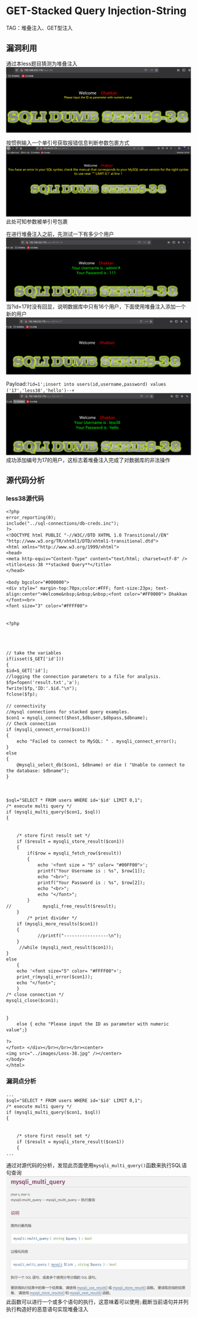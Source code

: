 # GET-Stacked Query Injection-String  
TAG：堆叠注入、GET型注入
## 漏洞利用  
通过本less题目猜测为堆叠注入  
![less38_1](images\less38_1.png) 
    
按惯例输入一个单引号获取报错信息判断参数包裹方式  
![less38_2](images\less38_2.png)  
此处可知参数被单引号包裹   
  
在进行堆叠注入之前，先测试一下有多少个用户  
![less38_3](images\less38_3.png)  
当?id=17时没有回显，说明数据库中只有16个用户，下面使用堆叠注入添加一个新的用户  
![less38_4](images\less38_4.png)  
  
Payload:```?id=1';insert into users(id,username,password) values ('17','less38','hello')--+```  
![less38_5](images\less38_5.png)  
成功添加编号为17的用户，这标志着堆叠注入完成了对数据库的非法操作  
## 源代码分析  
### less38源代码  
```
<?php
error_reporting(0);
include("../sql-connections/db-creds.inc");
?>
<!DOCTYPE html PUBLIC "-//W3C//DTD XHTML 1.0 Transitional//EN" "http://www.w3.org/TR/xhtml1/DTD/xhtml1-transitional.dtd">
<html xmlns="http://www.w3.org/1999/xhtml">
<head>
<meta http-equiv="Content-Type" content="text/html; charset=utf-8" />
<title>Less-38 **stacked Query**</title>
</head>

<body bgcolor="#000000">
<div style=" margin-top:70px;color:#FFF; font-size:23px; text-align:center">Welcome&nbsp;&nbsp;&nbsp;<font color="#FF0000"> Dhakkan </font><br>
<font size="3" color="#FFFF00">


<?php




// take the variables 
if(isset($_GET['id']))
{
$id=$_GET['id'];
//logging the connection parameters to a file for analysis.
$fp=fopen('result.txt','a');
fwrite($fp,'ID:'.$id."\n");
fclose($fp);

// connectivity
//mysql connections for stacked query examples.
$con1 = mysqli_connect($host,$dbuser,$dbpass,$dbname);
// Check connection
if (mysqli_connect_errno($con1))
{
    echo "Failed to connect to MySQL: " . mysqli_connect_error();
}
else
{
    @mysqli_select_db($con1, $dbname) or die ( "Unable to connect to the database: $dbname");
}



$sql="SELECT * FROM users WHERE id='$id' LIMIT 0,1";
/* execute multi query */
if (mysqli_multi_query($con1, $sql))
{
    
    
    /* store first result set */
    if ($result = mysqli_store_result($con1))
    {
        if($row = mysqli_fetch_row($result))
        {
            echo '<font size = "5" color= "#00FF00">';	
            printf("Your Username is : %s", $row[1]);
            echo "<br>";
            printf("Your Password is : %s", $row[2]);
            echo "<br>";
            echo "</font>";
        }
//            mysqli_free_result($result);
    }
        /* print divider */
    if (mysqli_more_results($con1))
    {
            //printf("-----------------\n");
    }
     //while (mysqli_next_result($con1));
}
else 
    {
	echo '<font size="5" color= "#FFFF00">';
	print_r(mysqli_error($con1));
	echo "</font>";  
    }
/* close connection */
mysqli_close($con1);


}
	else { echo "Please input the ID as parameter with numeric value";}

?>
</font> </div></br></br></br><center>
<img src="../images/Less-38.jpg" /></center>
</body>
</html>
```
### 漏洞点分析  
```
...
$sql="SELECT * FROM users WHERE id='$id' LIMIT 0,1";
/* execute multi query */
if (mysqli_multi_query($con1, $sql))
{
    
    
    /* store first result set */
    if ($result = mysqli_store_result($con1))
    {
...
```
通过对源代码的分析，发现此页面使用```mysqli_multi_query()```函数来执行SQL语句查询  
![less38_6](images\less38_6.png)  
此函数可以进行一个或多个语句的执行，这意味着可以使用```;```截断当前语句并并列执行构造好的恶意语句实现堆叠注入  